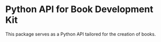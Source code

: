 # Python API for Book Development Kit
 
This package serves as a Python API tailored for the creation of books.
